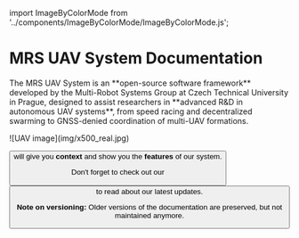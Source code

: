 import ImageByColorMode from '../components/ImageByColorMode/ImageByColorMode.js';

<ImageByColorMode 
lightModeImage="./img/mrs_f4f_large_light.png"
darkModeImage="./img/mrs_f4f_large_dark.png"
/>

<h1>MRS UAV System Documentation</h1>

<div class="sideBySide">

<div class="text">
<p>
The MRS UAV System is an **open-source software framework** developed by the Multi-Robot Systems Group at Czech Technical University in Prague, designed to assist researchers in **advanced R&D in autonomous UAV systems**, from speed racing and decentralized swarming to GNSS-denied coordination of multi-UAV formations.
</p>
</div>

<div class="image">
  ![UAV image](img/x500_real.jpg)
</div>

</div>

<Button label="📖 Documentation" link="/docs/introduction" /> will give you **context** and show you the **features** of our system.

Don't forget to check out our <Button label="✏️ blog" link="/blog" /> to read about our latest updates.

**Note on versioning:** Older versions of the documentation are preserved, but not maintained anymore.
